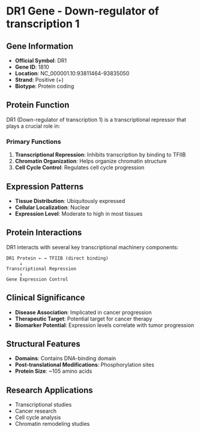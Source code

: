 # DR1 Gene - Down-regulator of transcription 1

## Gene Information
- **Official Symbol**: DR1
- **Gene ID**: 1810
- **Location**: NC_000001.10:93811464-93835050
- **Strand**: Positive (+)
- **Biotype**: Protein coding

## Protein Function
DR1 (Down-regulator of transcription 1) is a transcriptional repressor that plays a crucial role in:

### Primary Functions
1. **Transcriptional Repression**: Inhibits transcription by binding to TFIIB
2. **Chromatin Organization**: Helps organize chromatin structure
3. **Cell Cycle Control**: Regulates cell cycle progression

## Expression Patterns
- **Tissue Distribution**: Ubiquitously expressed
- **Cellular Localization**: Nuclear
- **Expression Level**: Moderate to high in most tissues

## Protein Interactions
DR1 interacts with several key transcriptional machinery components:

```
DR1 Protein ← → TFIIB (direct binding)
     ↓
Transcriptional Repression
     ↓
Gene Expression Control
```

## Clinical Significance
- **Disease Association**: Implicated in cancer progression
- **Therapeutic Target**: Potential target for cancer therapy
- **Biomarker Potential**: Expression levels correlate with tumor progression

## Structural Features
- **Domains**: Contains DNA-binding domain
- **Post-translational Modifications**: Phosphorylation sites
- **Protein Size**: ~105 amino acids

## Research Applications
- Transcriptional studies
- Cancer research
- Cell cycle analysis
- Chromatin remodeling studies